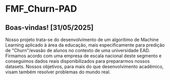 # FMF_Churn-PAD

## Boas-vindas! [31/05/2025]
Nosso projeto trata-se do desenvolvimento de um algoritimo de Machine Learning aplicado à área da educação, mais especificamente para predição de "Churn"/evasão de alunos no contexto de uma universidade EAD. 
Firmamos acordo com uma empresa de escala nacional deste segmento e conseguimos dados reais disponibilizados para prepararmos nossos datasets. Nossos objetivos, para mais do que desenvolvimento acadêmico, visam também resolver problemas do mundo real.
